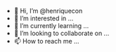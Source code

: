 - 👋 Hi, I’m @henriquecon
- 👀 I’m interested in ...
- 🌱 I’m currently learning ...
- 💞️ I’m looking to collaborate on ...
- 📫 How to reach me ...

<!---
henriquecon/henriquecon is a ✨ special ✨ repository because its `README.md` (this file) appears on your GitHub profile.
You can click the Preview link to take a look at your changes.
--->
